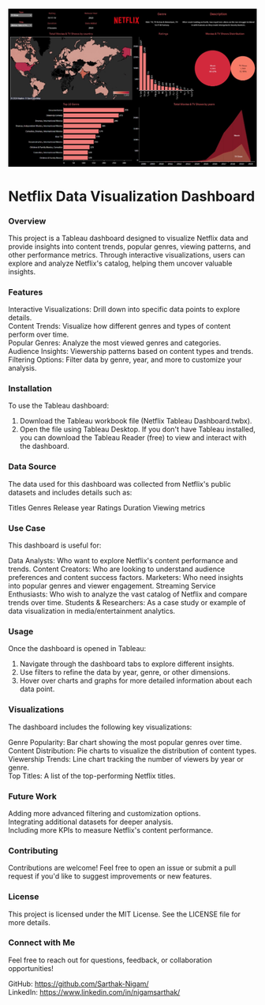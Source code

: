 ![Netflix Dashboard Preview](https://github.com/Sarthak-Nigam/Netflix-Dashboard/blob/main/Netflix%20Tableau%20Dashboard.jpg)


# Netflix Data Visualization Dashboard

### Overview
This project is a Tableau dashboard designed to visualize Netflix data and provide insights into content trends, popular genres, viewing patterns, and other performance metrics. Through interactive visualizations, users can explore and analyze Netflix's catalog, helping them uncover valuable insights.  <br>

### Features
Interactive Visualizations: Drill down into specific data points to explore details.  <br>
Content Trends: Visualize how different genres and types of content perform over time.  <br>
Popular Genres: Analyze the most viewed genres and categories.  <br>
Audience Insights: Viewership patterns based on content types and trends.  <br>
Filtering Options: Filter data by genre, year, and more to customize your analysis.  <br>

### Installation
To use the Tableau dashboard:

1. Download the Tableau workbook file (Netflix Tableau Dashboard.twbx).
2. Open the file using Tableau Desktop.
If you don't have Tableau installed, you can download the Tableau Reader (free) to view and interact with the dashboard.

### Data Source
The data used for this dashboard was collected from Netflix's public datasets and includes details such as:

Titles
Genres
Release year
Ratings
Duration
Viewing metrics

### Use Case
This dashboard is useful for:

Data Analysts: Who want to explore Netflix's content performance and trends.
Content Creators: Who are looking to understand audience preferences and content success factors.
Marketers: Who need insights into popular genres and viewer engagement.
Streaming Service Enthusiasts: Who wish to analyze the vast catalog of Netflix and compare trends over time.
Students & Researchers: As a case study or example of data visualization in media/entertainment analytics.

### Usage
Once the dashboard is opened in Tableau:

1. Navigate through the dashboard tabs to explore different insights.  <br>
2. Use filters to refine the data by year, genre, or other dimensions.  <br>
3. Hover over charts and graphs for more detailed information about each data point.  <br>

### Visualizations
The dashboard includes the following key visualizations:

Genre Popularity: Bar chart showing the most popular genres over time.  <br>
Content Distribution: Pie charts to visualize the distribution of content types.  <br>
Viewership Trends: Line chart tracking the number of viewers by year or genre.  <br>
Top Titles: A list of the top-performing Netflix titles.

### Future Work
Adding more advanced filtering and customization options.  <br>
Integrating additional datasets for deeper analysis.  <br>
Including more KPIs to measure Netflix's content performance.  <br>

### Contributing
Contributions are welcome! Feel free to open an issue or submit a pull request if you'd like to suggest improvements or new features.

### License
This project is licensed under the MIT License. See the LICENSE file for more details.

### Connect with Me
Feel free to reach out for questions, feedback, or collaboration opportunities!

GitHub: https://github.com/Sarthak-Nigam/  <br>
LinkedIn: https://www.linkedin.com/in/nigamsarthak/
